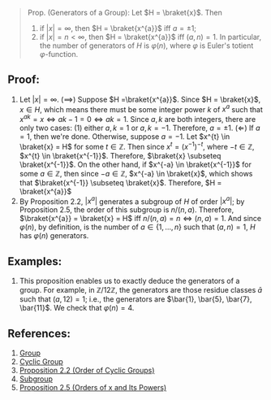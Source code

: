> Prop. (Generators of a Group): Let $H = \braket{x}$. Then 
> 	1. if $|x| = \infty$, then $H = \braket{x^{a}}$ iff $a = \pm 1$; 
> 	2. if $|x| = n < \infty$, then $H = \braket{x^{a}}$ iff $(a, n) = 1$. In particular, the number of generators of $H$ is $\varphi(n)$, where $\varphi$ is Euler's totient $\varphi$-function. 

## Proof: 
1. Let $|x|= \infty$. 
	($\implies$) Suppose $H =\braket{x^{a}}$. Since $H = \braket{x}$, $x \in H$, which means there must be some integer power $k$ of $x^{a}$ such that $x^{ak}= x \iff ak - 1= 0 \iff ak = 1$. Since $a, k$ are both integers, there are only two cases: (1) either $a, k = 1$ or $a, k = -1$. Therefore, $a = \pm 1$. 
	($\Longleftarrow$) If $a = 1$, then we're done. Otherwise, suppose $a =-1$. Let $x^{t} \in \braket{x} = H$ for some $t \in \mathbb{Z}$. Then since $x^{t} = (x^{-1})^{-t}$, where $-t \in \mathbb{Z}$, $x^{t} \in \braket{x^{-1}}$. Therefore, $\braket{x} \subseteq \braket{x^{-1}}$. On the other hand, if $x^{-a} \in \braket{x^{-1}}$ for some $a \in \mathbb{Z}$, then since $-a \in \mathbb{Z}$, $x^{-a} \in \braket{x}$, which shows that $\braket{x^{-1}} \subseteq \braket{x}$. Therefore, $H = \braket{x^{a}}$
2. By Proposition 2.2, $|x^{a}|$ generates a subgroup of $H$ of order $|x^{a}|$; by Proposition 2.5, the order of this subgroup is $n/(n, a)$. Therefore, $\braket{x^{a}} = \braket{x} = H$ iff $n/(n, a)= n \iff (n, a)= 1$. And since $\varphi(n)$, by definition, is the number of $a \in \{1, \ldots, n\}$ such that $(a, n) = 1$, $H$ has $\varphi(n)$ generators. 

## Examples:
1. This proposition enables us to exactly deduce the generators of a group. For example, in $\mathbb{Z}/12\mathbb{Z}$, the generators are those residue classes $\bar{a}$ such that $(a, 12) = 1$; i.e., the generators are $\bar{1}, \bar{5}, \bar{7}, \bar{11}$. We check that $\varphi(n) = 4$. 

## References: 
1. [Group](../Introduction%to%Groups/Group.md)
2. [Cyclic Group](Cyclic%20Group.md)
3. [Proposition 2.2 (Order of Cyclic Groups)](Proposition%202.2%20(Order%20of%20Cyclic%20Groups).md)
4. [Subgroup](Subgroup.md)
5. [Proposition 2.5 (Orders of x and Its Powers)](Proposition%202.5%20(Orders%20of%20x%20and%20Its%20Powers).md)